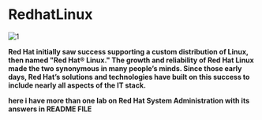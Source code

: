 # RedhatLinux

![1](https://www.redhat.com/themes/custom/rhdc/img/red-hat-social-share.jpg)
<html><b/></html>
  
Red Hat initially saw success supporting a custom distribution of Linux, then named "Red Hat® Linux." The growth and reliability of Red Hat Linux made the two synonymous in many people’s minds. Since those early days, Red Hat’s solutions and technologies have built on this success to include nearly all aspects of the IT stack.

<html><b/></html>
here i have more than one lab on Red Hat System Administration with its answers in README FILE  
